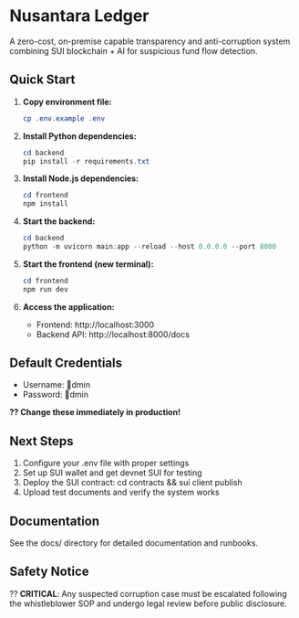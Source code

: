 # Nusantara Ledger

A zero-cost, on-premise capable transparency and anti-corruption system combining SUI blockchain + AI for suspicious fund flow detection.

## Quick Start

1. **Copy environment file:**
   ```powershell
   cp .env.example .env
   ```

2. **Install Python dependencies:**
   ```powershell
   cd backend
   pip install -r requirements.txt
   ```

3. **Install Node.js dependencies:**
   ```powershell
   cd frontend
   npm install
   ```

4. **Start the backend:**
   ```powershell
   cd backend
   python -m uvicorn main:app --reload --host 0.0.0.0 --port 8000
   ```

5. **Start the frontend (new terminal):**
   ```powershell
   cd frontend
   npm run dev
   ```

6. **Access the application:**
   - Frontend: http://localhost:3000
   - Backend API: http://localhost:8000/docs

## Default Credentials

- Username: dmin
- Password: dmin

**?? Change these immediately in production!**

## Next Steps

1. Configure your .env file with proper settings
2. Set up SUI wallet and get devnet SUI for testing
3. Deploy the SUI contract: cd contracts && sui client publish
4. Upload test documents and verify the system works

## Documentation

See the docs/ directory for detailed documentation and runbooks.

## Safety Notice

?? **CRITICAL**: Any suspected corruption case must be escalated following the whistleblower SOP and undergo legal review before public disclosure.
